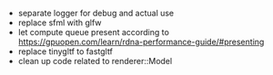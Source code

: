 - separate logger for debug and actual use
- replace sfml with glfw
- let compute queue present according to https://gpuopen.com/learn/rdna-performance-guide/#presenting
- replace tinygltf to fastgltf
- clean up code related to renderer::Model
